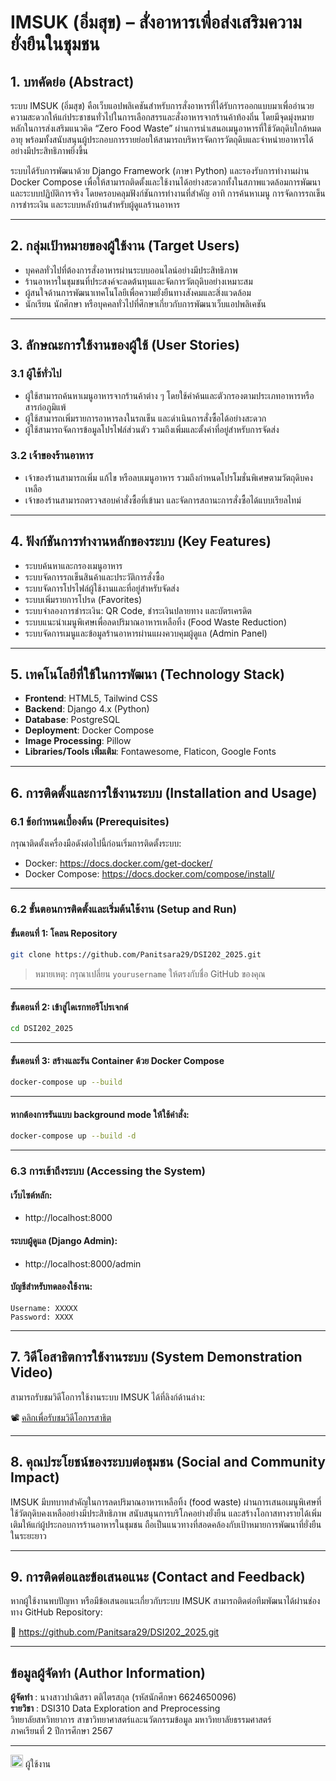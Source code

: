 
# IMSUK (อิ่มสุข) – สั่งอาหารเพื่อส่งเสริมความยั่งยืนในชุมชน

## 1. บทคัดย่อ (Abstract)

ระบบ IMSUK (อิ่มสุข) คือเว็บแอปพลิเคชันสำหรับการสั่งอาหารที่ได้รับการออกแบบมาเพื่ออำนวยความสะดวกให้แก่ประชาชนทั่วไปในการเลือกสรรและสั่งอาหารจากร้านค้าท้องถิ่น โดยมีจุดมุ่งหมายหลักในการส่งเสริมแนวคิด “Zero Food Waste” ผ่านการนำเสนอเมนูอาหารที่ใช้วัตถุดิบใกล้หมดอายุ พร้อมทั้งสนับสนุนผู้ประกอบการรายย่อยให้สามารถบริหารจัดการวัตถุดิบและจำหน่ายอาหารได้อย่างมีประสิทธิภาพยิ่งขึ้น

ระบบได้รับการพัฒนาด้วย Django Framework (ภาษา Python) และรองรับการทำงานผ่าน Docker Compose เพื่อให้สามารถติดตั้งและใช้งานได้อย่างสะดวกทั้งในสภาพแวดล้อมการพัฒนาและระบบปฏิบัติการจริง โดยครอบคลุมฟังก์ชันการทำงานที่สำคัญ อาทิ การค้นหาเมนู การจัดการรถเข็น การชำระเงิน และระบบหลังบ้านสำหรับผู้ดูแลร้านอาหาร

---

## 2. กลุ่มเป้าหมายของผู้ใช้งาน (Target Users)

- บุคคลทั่วไปที่ต้องการสั่งอาหารผ่านระบบออนไลน์อย่างมีประสิทธิภาพ  
- ร้านอาหารในชุมชนที่ประสงค์จะลดต้นทุนและจัดการวัตถุดิบอย่างเหมาะสม  
- ผู้สนใจด้านการพัฒนาเทคโนโลยีเพื่อความยั่งยืนทางสังคมและสิ่งแวดล้อม  
- นักเรียน นักศึกษา หรือบุคคลทั่วไปที่ศึกษาเกี่ยวกับการพัฒนาเว็บแอปพลิเคชัน  

---

## 3. ลักษณะการใช้งานของผู้ใช้ (User Stories)

### 3.1 ผู้ใช้ทั่วไป

- ผู้ใช้สามารถค้นหาเมนูอาหารจากร้านค้าต่าง ๆ โดยใช้คำค้นและตัวกรองตามประเภทอาหารหรือสารก่อภูมิแพ้  
- ผู้ใช้สามารถเพิ่มรายการอาหารลงในรถเข็น และดำเนินการสั่งซื้อได้อย่างสะดวก  
- ผู้ใช้สามารถจัดการข้อมูลโปรไฟล์ส่วนตัว รวมถึงเพิ่มและตั้งค่าที่อยู่สำหรับการจัดส่ง  

### 3.2 เจ้าของร้านอาหาร

- เจ้าของร้านสามารถเพิ่ม แก้ไข หรือลบเมนูอาหาร รวมถึงกำหนดโปรโมชั่นพิเศษตามวัตถุดิบคงเหลือ  
- เจ้าของร้านสามารถตรวจสอบคำสั่งซื้อที่เข้ามา และจัดการสถานะการสั่งซื้อได้แบบเรียลไทม์  

---

## 4. ฟังก์ชันการทำงานหลักของระบบ (Key Features)

- ระบบค้นหาและกรองเมนูอาหาร  
- ระบบจัดการรถเข็นสินค้าและประวัติการสั่งซื้อ  
- ระบบจัดการโปรไฟล์ผู้ใช้งานและที่อยู่สำหรับจัดส่ง  
- ระบบเพิ่มรายการโปรด (Favorites)  
- ระบบจำลองการชำระเงิน: QR Code, ชำระเงินปลายทาง และบัตรเครดิต  
- ระบบแนะนำเมนูพิเศษเพื่อลดปริมาณอาหารเหลือทิ้ง (Food Waste Reduction)  
- ระบบจัดการเมนูและข้อมูลร้านอาหารผ่านแผงควบคุมผู้ดูแล (Admin Panel)  

---

## 5. เทคโนโลยีที่ใช้ในการพัฒนา (Technology Stack)

- **Frontend**: HTML5, Tailwind CSS  
- **Backend**: Django 4.x (Python)  
- **Database**: PostgreSQL  
- **Deployment**: Docker Compose  
- **Image Processing**: Pillow  
- **Libraries/Tools เพิ่มเติม**: Fontawesome, Flaticon, Google Fonts  

---

## 6. การติดตั้งและการใช้งานระบบ (Installation and Usage)

### 6.1 ข้อกำหนดเบื้องต้น (Prerequisites)

กรุณาติดตั้งเครื่องมือดังต่อไปนี้ก่อนเริ่มการติดตั้งระบบ:

- Docker: https://docs.docker.com/get-docker/  
- Docker Compose: https://docs.docker.com/compose/install/  

---

### 6.2 ขั้นตอนการติดตั้งและเริ่มต้นใช้งาน (Setup and Run)

#### ขั้นตอนที่ 1: โคลน Repository

```bash
git clone https://github.com/Panitsara29/DSI202_2025.git
```

> หมายเหตุ: กรุณาเปลี่ยน `yourusername` ให้ตรงกับชื่อ GitHub ของคุณ

---

#### ขั้นตอนที่ 2: เข้าสู่ไดเรกทอรีโปรเจกต์

```bash
cd DSI202_2025
```

---

#### ขั้นตอนที่ 3: สร้างและรัน Container ด้วย Docker Compose

```bash
docker-compose up --build
```

---

#### หากต้องการรันแบบ background mode ให้ใช้คำสั่ง:

```bash
docker-compose up --build -d
```

---

### 6.3 การเข้าถึงระบบ (Accessing the System)

#### เว็บไซต์หลัก:

- http://localhost:8000  

#### ระบบผู้ดูแล (Django Admin):

- http://localhost:8000/admin  

#### บัญชีสำหรับทดลองใช้งาน:

```text
Username: XXXXX
Password: XXXX
```

---

## 7. วิดีโอสาธิตการใช้งานระบบ (System Demonstration Video)

สามารถรับชมวิดีโอการใช้งานระบบ IMSUK ได้ที่ลิงก์ด้านล่าง:

📽️ [คลิกเพื่อรับชมวิดีโอการสาธิต](https://youtu.be/your-demo-link)

---

## 8. คุณประโยชน์ของระบบต่อชุมชน (Social and Community Impact)

IMSUK มีบทบาทสำคัญในการลดปริมาณอาหารเหลือทิ้ง (food waste) ผ่านการเสนอเมนูพิเศษที่ใช้วัตถุดิบคงเหลืออย่างมีประสิทธิภาพ สนับสนุนการบริโภคอย่างยั่งยืน และสร้างโอกาสทางรายได้เพิ่มเติมให้แก่ผู้ประกอบการร้านอาหารในชุมชน ถือเป็นแนวทางที่สอดคล้องกับเป้าหมายการพัฒนาที่ยั่งยืนในระยะยาว

---

## 9. การติดต่อและข้อเสนอแนะ (Contact and Feedback)

หากผู้ใช้งานพบปัญหา หรือมีข้อเสนอแนะเกี่ยวกับระบบ IMSUK สามารถติดต่อทีมพัฒนาได้ผ่านช่องทาง GitHub Repository:

🔗 https://github.com/Panitsara29/DSI202_2025.git

---

## ข้อมูลผู้จัดทำ (Author Information)

**ผู้จัดทำ** : นางสาวปาณิสรา ตติไตรสกุล (รหัสนักศึกษา 6624650096)  
**รายวิชา** : DSI310 Data Exploration and Preprocessing  
วิทยาลัยสหวิทยาการ สาขาวิทยาศาสตร์และนวัตกรรมข้อมูล มหาวิทยาลัยธรรมศาสตร์  
ภาคเรียนที่ 2 ปีการศึกษา 2567

---

<img src="https://cdn-icons-png.flaticon.com/512/3917/3917688.png" width="20"/> ผู้ใช้งาน
